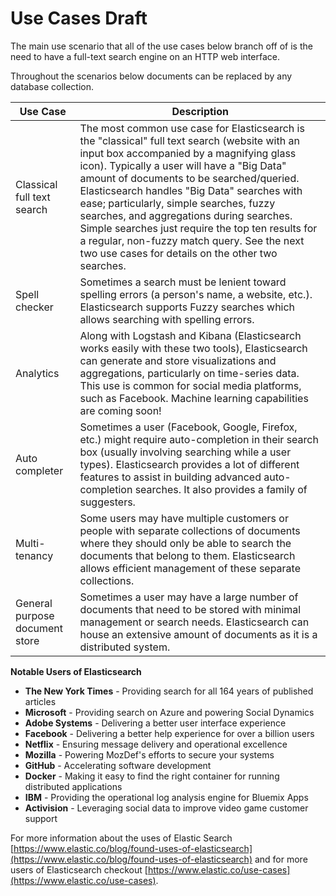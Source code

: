 # Use Cases Draft

<!--use cases of when you would use. Need to provide several use cases of when you would use the tool. Sample scenarios are necessary.-->

The main use scenario that all of the use cases below branch off of is the need to have a full-text search engine on an HTTP web interface.

Throughout the scenarios below documents can be replaced by any database collection.

| Use Case | Description  |
|---- | ---------- |
|Classical full text search | The most common use case for Elasticsearch is the "classical" full text search (website with an input box accompanied by a magnifying glass icon). Typically a user will have a "Big Data" amount of documents to be searched/queried. Elasticsearch handles "Big Data" searches with ease; particularly, simple searches, fuzzy searches, and aggregations during searches. Simple searches just require the top ten results for a regular, non-fuzzy match query. See the next two use cases for details on the other two searches.|
|Spell checker | Sometimes a search must be lenient toward spelling errors (a person's name, a website, etc.). Elasticsearch supports Fuzzy searches which allows searching with spelling errors. |
|Analytics | Along with Logstash and Kibana (Elasticsearch works easily with these two tools), Elasticsearch can generate and store visualizations and aggregations, particularly on time-series data. This use is common for social media platforms, such as Facebook. Machine learning capabilities are coming soon!|
|Auto completer | Sometimes a user (Facebook, Google, Firefox, etc.) might require auto-completion in their search box (usually involving searching while a user types). Elasticsearch provides a lot of different features to assist in building advanced auto-completion searches. It also provides a family of suggesters. |
|Multi-tenancy | Some users may have multiple customers or people with separate collections of documents where they should only be able to search the documents that belong to them. Elasticsearch allows efficient management of these separate collections. |
|General purpose document store | Sometimes a user may have a large number of documents that need to be stored with minimal management or search needs. Elasticsearch can house an extensive amount of documents as it is a distributed system.|

**Notable Users of Elasticsearch**
* **The New York Times** - Providing search for all 164 years of published articles
* **Microsoft** - Providing search on Azure and powering Social Dynamics
* **Adobe Systems** - Delivering a better user interface experience
* **Facebook** - Delivering a better help experience for over a billion users
* **Netflix** - Ensuring message delivery and operational excellence
* **Mozilla** - Powering MozDef's efforts to secure your systems
* **GitHub** - Accelerating software development
* **Docker** - Making it easy to find the right container for running distributed applications
* **IBM** - Providing the operational log analysis engine for Bluemix Apps
* **Activision** - Leveraging social data to improve video game customer support

For more information about the uses of Elastic Search [https://www.elastic.co/blog/found-uses-of-elasticsearch](https://www.elastic.co/blog/found-uses-of-elasticsearch) and for more users of Elasticsearch checkout [https://www.elastic.co/use-cases](https://www.elastic.co/use-cases).
